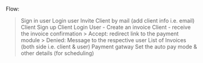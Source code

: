 Flow:
> Sign in user
> Login user
> Invite Client by mail (add client info i.e. email)
> Client Sign up
> Client Login
> User - Create an invoice
> Client - receive the invoice confirmation
    > Accept: redirect link to the payment module
    > Denied: Message to the respective user
> List of Invoices (both side i.e. client & user)
> Payment gatway
> Set the auto pay mode & other details (for scheduling) 